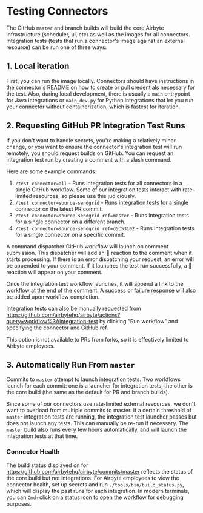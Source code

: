 # Testing Connectors

The GitHub `master` and branch builds will build the core Airbyte infrastructure (scheduler, ui, etc) as well as the images for all connectors. Integration tests (tests that run a connector's image against an external resource) can be run one of three ways.

## 1. Local iteration

First, you can run the image locally. Connectors should have instructions in the connector's README on how to create or pull credentials necessary for the test. Also, during local development, there is usually a `main` entrypoint for Java integrations or `main_dev.py` for Python integrations that let you run your connector without containerization, which is fastest for iteration.

## 2. Requesting GitHub PR Integration Test Runs

If you don't want to handle secrets, you're making a relatively minor change, or you want to ensure the connector's integration test will run remotely, you should request builds on GitHub. You can request an integration test run by creating a comment with a slash command.

Here are some example commands:
1. `/test connector=all` - Runs integration tests for all connectors in a single GitHub workflow. Some of our integration tests interact with rate-limited resources, so please use this judiciously. 
2. `/test connector=source-sendgrid` - Runs integration tests for a single connector on the latest PR commit. 
3. `/test connector=source-sendgrid ref=master` - Runs integration tests for a single connector on a different branch.
4. `/test connector=source-sendgrid ref=d5c53102` - Runs integration tests for a single connector on a specific commit.

A command dispatcher GitHub workflow will launch on comment submission. This dispatcher will add an :eyes: reaction to the comment when it starts processing. If there is an error dispatching your request, an error will be appended to your comment. If it launches the test run successfully, a :rocket: reaction will appear on your comment.

Once the integration test workflow launches, it will append a link to the workflow at the end of the comment. A success or failure response will also be added upon workflow completion.

Integration tests can also be manually requested from https://github.com/airbytehq/airbyte/actions?query=workflow%3Aintegration-test by clicking "Run workflow" and specifying the connector and GitHub ref.

This option is not available to PRs from forks, so it is effectively limited to Airbyte employees. 

## 3. Automatically Run From `master`

Commits to `master` attempt to launch integration tests. Two workflows launch for each commit: one is a launcher for integration tests, the other is the core build (the same as the default for PR and branch builds).

Since some of our connectors use rate-limited external resources, we don't want to overload from multiple commits to master. If a certain threshold of `master` integration tests are running, the integration test launcher passes but does not launch any tests. This can manually be re-run if necessary. The `master` build also runs every few hours automatically, and will launch the integration tests at that time.

### Connector Health

The build status displayed on for https://github.com/airbytehq/airbyte/commits/master reflects the status of the core build but not integrations. For Airbyte employees to view the connector health, set up secrets and run `./tools/bin/build_status.py`, which will display the past runs for each integration. In modern terminals, you can `Cmd`+click on a status icon to open the workflow for debugging purposes.
